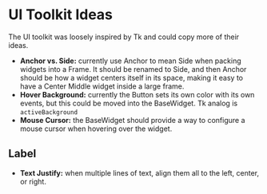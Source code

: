 # UI Toolkit Ideas

The UI toolkit was loosely inspired by Tk and could copy more of their ideas.

* **Anchor vs. Side:** currently use Anchor to mean Side when packing widgets
  into a Frame. It should be renamed to Side, and then Anchor should be how a
  widget centers itself in its space, making it easy to have a Center Middle
  widget inside a large frame.
* **Hover Background:** currently the Button sets its own color with its own
  events, but this could be moved into the BaseWidget. Tk analog is
 `activeBackground`
* **Mouse Cursor:** the BaseWidget should provide a way to configure a mouse
  cursor when hovering over the widget.

## Label

* **Text Justify:** when multiple lines of text, align them all to the
  left, center, or right.
